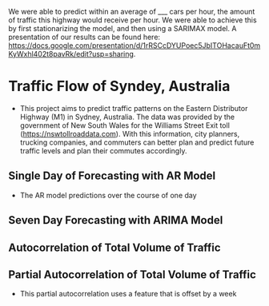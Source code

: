 
We were able to predict within an average of ___ cars per hour, the amount of traffic this highway would receive per hour. We were able to achieve this by first stationarizing the model, and then using a SARIMAX model.
A presentation of our results can be found here: https://docs.google.com/presentation/d/1rRSCcDYUPoec5JbITOHacauFt0mKyWxhl402t8pavRk/edit?usp=sharing.


# Traffic Flow of Syndey, Australia
- This project aims to predict traffic patterns on the Eastern Distributor Highway (M1) in Sydney, Australia. The data was provided by the government of New South Wales for the Williams Street Exit toll (https://nswtollroaddata.com). With this information, city planners, trucking companies, and commuters can better plan and predict future traffic levels and plan their commutes accordingly.

## Single Day of Forecasting with AR Model
[](ARForecast_byday)
- The AR model predictions over the course of one day

## Seven Day Forecasting with ARIMA Model
[](arima_model_71)

## Autocorrelation of Total Volume of Traffic
[](autocorr_totalvolumne)

## Partial Autocorrelation of Total Volume of Traffic
[](partial_autocorr_weekdiff)
- This partial autocorrelation uses a feature that is offset by a week
